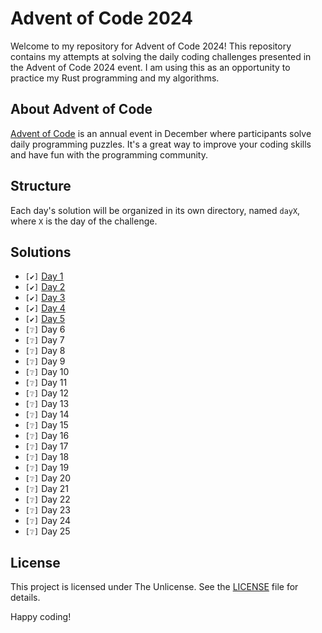 # Advent of Code 2024

Welcome to my repository for Advent of Code 2024! This repository contains my attempts at solving the daily coding challenges presented in the Advent of Code 2024 event. I am using this as an opportunity to practice my Rust programming and my algorithms.

## About Advent of Code

[Advent of Code](https://adventofcode.com/) is an annual event in December where participants solve daily programming puzzles. It's a great way to improve your coding skills and have fun with the programming community.

## Structure

Each day's solution will be organized in its own directory, named `dayX`, where `X` is the day of the challenge.

## Solutions

- `[✔]` [Day 1](day1/src/main.rs)
- `[✔]` [Day 2](day2/src/main.rs)
- `[✔]` [Day 3](day3/src/main.rs)
- `[✔]` [Day 4](day4/src/main.rs)
- `[✔]` [Day 5](day5/src/main.rs)
- `[❔]` Day 6
- `[❔]` Day 7
- `[❔]` Day 8
- `[❔]` Day 9
- `[❔]` Day 10
- `[❔]` Day 11
- `[❔]` Day 12
- `[❔]` Day 13
- `[❔]` Day 14
- `[❔]` Day 15
- `[❔]` Day 16
- `[❔]` Day 17
- `[❔]` Day 18
- `[❔]` Day 19
- `[❔]` Day 20
- `[❔]` Day 21
- `[❔]` Day 22
- `[❔]` Day 23
- `[❔]` Day 24
- `[❔]` Day 25

## License

This project is licensed under The Unlicense. See the [LICENSE](LICENSE) file for details.

Happy coding!